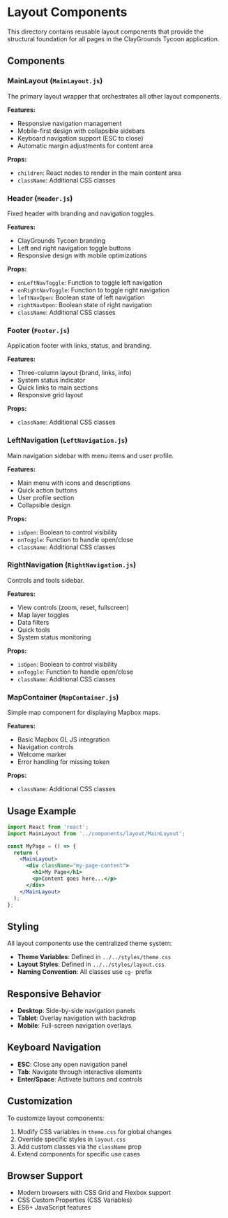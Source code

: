 # Layout Components

This directory contains reusable layout components that provide the structural foundation for all pages in the ClayGrounds Tycoon application.

## Components

### MainLayout (`MainLayout.js`)
The primary layout wrapper that orchestrates all other layout components.

**Features:**
- Responsive navigation management
- Mobile-first design with collapsible sidebars
- Keyboard navigation support (ESC to close)
- Automatic margin adjustments for content area

**Props:**
- `children`: React nodes to render in the main content area
- `className`: Additional CSS classes

### Header (`Header.js`)
Fixed header with branding and navigation toggles.

**Features:**
- ClayGrounds Tycoon branding
- Left and right navigation toggle buttons
- Responsive design with mobile optimizations

**Props:**
- `onLeftNavToggle`: Function to toggle left navigation
- `onRightNavToggle`: Function to toggle right navigation
- `leftNavOpen`: Boolean state of left navigation
- `rightNavOpen`: Boolean state of right navigation
- `className`: Additional CSS classes

### Footer (`Footer.js`)
Application footer with links, status, and branding.

**Features:**
- Three-column layout (brand, links, info)
- System status indicator
- Quick links to main sections
- Responsive grid layout

**Props:**
- `className`: Additional CSS classes

### LeftNavigation (`LeftNavigation.js`)
Main navigation sidebar with menu items and user profile.

**Features:**
- Main menu with icons and descriptions
- Quick action buttons
- User profile section
- Collapsible design

**Props:**
- `isOpen`: Boolean to control visibility
- `onToggle`: Function to handle open/close
- `className`: Additional CSS classes

### RightNavigation (`RightNavigation.js`)
Controls and tools sidebar.

**Features:**
- View controls (zoom, reset, fullscreen)
- Map layer toggles
- Data filters
- Quick tools
- System status monitoring

**Props:**
- `isOpen`: Boolean to control visibility
- `onToggle`: Function to handle open/close
- `className`: Additional CSS classes

### MapContainer (`MapContainer.js`)
Simple map component for displaying Mapbox maps.

**Features:**
- Basic Mapbox GL JS integration
- Navigation controls
- Welcome marker
- Error handling for missing token

**Props:**
- `className`: Additional CSS classes

## Usage Example

```jsx
import React from 'react';
import MainLayout from '../components/layout/MainLayout';

const MyPage = () => {
  return (
    <MainLayout>
      <div className="my-page-content">
        <h1>My Page</h1>
        <p>Content goes here...</p>
      </div>
    </MainLayout>
  );
};
```

## Styling

All layout components use the centralized theme system:

- **Theme Variables**: Defined in `../../styles/theme.css`
- **Layout Styles**: Defined in `../../styles/layout.css`
- **Naming Convention**: All classes use `cg-` prefix

## Responsive Behavior

- **Desktop**: Side-by-side navigation panels
- **Tablet**: Overlay navigation with backdrop
- **Mobile**: Full-screen navigation overlays

## Keyboard Navigation

- **ESC**: Close any open navigation panel
- **Tab**: Navigate through interactive elements
- **Enter/Space**: Activate buttons and controls

## Customization

To customize layout components:

1. Modify CSS variables in `theme.css` for global changes
2. Override specific styles in `layout.css`
3. Add custom classes via the `className` prop
4. Extend components for specific use cases

## Browser Support

- Modern browsers with CSS Grid and Flexbox support
- CSS Custom Properties (CSS Variables)
- ES6+ JavaScript features 